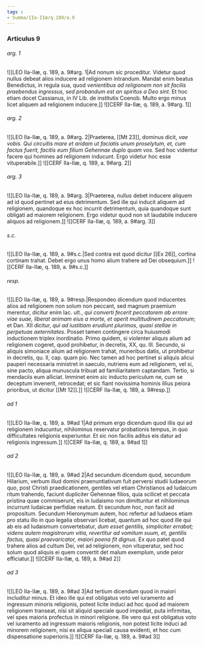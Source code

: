 ```yaml
---
tags : 
- Summa/IIa-IIæ/q.189/a.9
---
```


### Articulus 9

###### arg. 1
![[LEO IIa-IIæ, q. 189, a. 9#arg. 1|Ad nonum sic proceditur. Videtur quod nullus debeat alios inducere ad religionem intrandum. Mandat enim beatus Benedictus, in regula sua, quod *venientibus ad religionem non sit facilis praebendus ingressus, sed probandum est an spiritus a Deo sint*. Et hoc etiam docet Cassianus, in IV Lib. de institutis Coenob. Multo ergo minus licet aliquem ad religionem inducere.]]
![[CERF IIa-IIæ, q. 189, a. 9#arg. 1]]

###### arg. 2
![[LEO IIa-IIæ, q. 189, a. 9#arg. 2|Praeterea, [[Mt 23]], dominus dicit, *vae vobis. Qui circuitis mare et aridam ut faciatis unum proselytum, et, cum factus fuerit, facitis eum filium Gehennae duplo quam vos*. Sed hoc videntur facere qui homines ad religionem inducunt. Ergo videtur hoc esse vituperabile.]]
![[CERF IIa-IIæ, q. 189, a. 9#arg. 2]]

###### arg. 3
![[LEO IIa-IIæ, q. 189, a. 9#arg. 3|Praeterea, nullus debet inducere aliquem ad id quod pertinet ad eius detrimentum. Sed ille qui inducit aliquem ad religionem, quandoque ex hoc incurrit detrimentum, quia quandoque sunt obligati ad maiorem religionem. Ergo videtur quod non sit laudabile inducere aliquos ad religionem.]]
![[CERF IIa-IIæ, q. 189, a. 9#arg. 3]]

###### s.c.
![[LEO IIa-IIæ, q. 189, a. 9#s.c.|Sed contra est quod dicitur [[Ex 26]], cortina cortinam trahat. Debet ergo unus homo alium trahere ad Dei obsequium.]]
![[CERF IIa-IIæ, q. 189, a. 9#s.c.]]

###### resp.
![[LEO IIa-IIæ, q. 189, a. 9#resp.|Respondeo dicendum quod inducentes alios ad religionem non solum non peccant, sed magnum praemium merentur, dicitur enim Iac. ult., *qui converti fecerit peccatorem ab errore viae suae, liberat animam eius a morte, et operit multitudinem peccatorum*; et Dan. XII dicitur, *qui ad iustitiam erudiunt plurimos, quasi stellae in perpetuas aeternitates*. Posset tamen contingere circa huiusmodi inductionem triplex inordinatio. Primo quidem, si violenter aliquis alium ad religionem cogeret, quod prohibetur, in decretis, XX, qu. III. Secundo, si aliquis simoniace alium ad religionem trahat, muneribus datis, ut prohibetur in decretis, qu. II, cap. quam pio. Nec tamen ad hoc pertinet si aliquis alicui pauperi necessaria ministret in saeculo, nutriens eum ad religionem, vel si, sine pacto, aliqua munuscula tribuat ad familiaritatem captandam. Tertio, si mendaciis eum alliciat. Imminet enim sic inducto periculum ne, cum se deceptum invenerit, retrocedat; et sic fiant novissima hominis illius peiora prioribus, ut dicitur [[Mt 12]].]]
![[CERF IIa-IIæ, q. 189, a. 9#resp.]]

###### ad 1
![[LEO IIa-IIæ, q. 189, a. 9#ad 1|Ad primum ergo dicendum quod illis qui ad religionem inducuntur, nihilominus reservatur probationis tempus, in quo difficultates religionis experiuntur. Et sic non facilis aditus eis datur ad religionis ingressum.]]
![[CERF IIa-IIæ, q. 189, a. 9#ad 1]]

###### ad 2
![[LEO IIa-IIæ, q. 189, a. 9#ad 2|Ad secundum dicendum quod, secundum Hilarium, verbum illud domini praenuntiativum fuit perversi studii Iudaeorum quo, post Christi praedicationem, gentiles vel etiam Christianos ad Iudaicum ritum trahendo, faciunt dupliciter Gehennae filios, quia scilicet et peccata pristina quae commiserunt, eis in Iudaismo non dimittuntur et nihilominus incurrunt Iudaicae perfidiae reatum. Et secundum hoc, non facit ad propositum. Secundum Hieronymum autem, hoc refertur ad Iudaeos etiam pro statu illo in quo legalia observari licebat, quantum ad hoc quod ille qui ab eis ad Iudaismum convertebatur, *dum esset gentilis, simpliciter errabat; videns autem magistrorum vitia, revertitur ad vomitum suum, et, gentilis factus, quasi praevaricator, maiori poena fit dignus*. Ex quo patet quod trahere alios ad cultum Dei, vel ad religionem, non vituperatur, sed hoc solum quod aliquis ei quem convertit det malum exemplum, unde peior efficiatur.]]
![[CERF IIa-IIæ, q. 189, a. 9#ad 2]]

###### ad 3
![[LEO IIa-IIæ, q. 189, a. 9#ad 3|Ad tertium dicendum quod in maiori includitur minus. Et ideo ille qui est obligatus voto vel iuramento ad ingressum minoris religionis, potest licite induci ad hoc quod ad maiorem religionem transeat, nisi sit aliquid speciale quod impediat, puta infirmitas, vel spes maioris profectus in minori religione. Ille vero qui est obligatus voto vel iuramento ad ingressum maioris religionis, non potest licite induci ad minorem religionem, nisi ex aliqua speciali causa evidenti, et hoc cum dispensatione superioris.]]
![[CERF IIa-IIæ, q. 189, a. 9#ad 3]]

